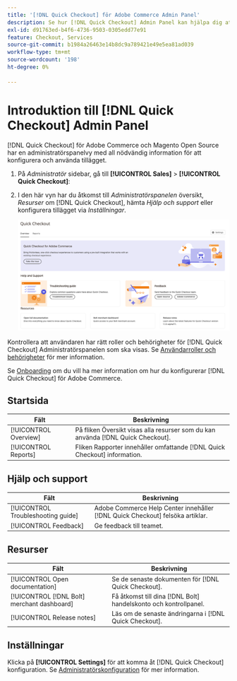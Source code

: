 ```yaml
---
title: '[!DNL Quick Checkout] för Adobe Commerce Admin Panel'
description: Se hur [!DNL Quick Checkout] Admin Panel kan hjälpa dig att komma igång med, konfigurera och visualisera tillägget.
exl-id: d91763ed-b4f6-4736-9503-0305edd77e91
feature: Checkout, Services
source-git-commit: b1984a26463e14b8dc9a789421e49e5ea81ad039
workflow-type: tm+mt
source-wordcount: '198'
ht-degree: 0%

---
```


# Introduktion till [!DNL Quick Checkout] Admin Panel

[!DNL Quick Checkout] för Adobe Commerce och Magento Open Source har en administratörspanelvy med all nödvändig information för att konfigurera och använda tillägget.

1. På _Administratör_ sidebar, gå till **[!UICONTROL Sales]** > **[!UICONTROL Quick Checkout]**:
1. I den här vyn har du åtkomst till _Administratörspanelen_ översikt, _Resurser_ om [!DNL Quick Checkout], hämta _Hjälp och support_ eller konfigurera tillägget via _Inställningar_.

   ![Snabbutcheckning av meny](assets/admin-panel-view.png)

Kontrollera att användaren har rätt roller och behörigheter för [!DNL Quick Checkout] Administratörspanelen som ska visas. Se [Användarroller och behörigheter](../quick-checkout/user-roles-setup.md) för mer information.

Se [Onboarding](../quick-checkout/onboarding.md) om du vill ha mer information om hur du konfigurerar [!DNL Quick Checkout] för Adobe Commerce.

## Startsida

| Fält | Beskrivning |
|---|---|
| [!UICONTROL Overview] | På fliken Översikt visas alla resurser som du kan använda [!DNL Quick Checkout]. |
| [!UICONTROL Reports] | Fliken Rapporter innehåller omfattande [!DNL Quick Checkout] information. |

## Hjälp och support

| Fält | Beskrivning |
|---|---|
| [!UICONTROL Troubleshooting guide] | Adobe Commerce Help Center innehåller [!DNL Quick Checkout] felsöka artiklar. |
| [!UICONTROL Feedback] | Ge feedback till teamet. |

## Resurser

| Fält | Beskrivning |
|---|---|
| [!UICONTROL Open documentation] | Se de senaste dokumenten för [!DNL Quick Checkout]. |
| [!UICONTROL [!DNL Bolt] merchant dashboard] | Få åtkomst till dina [!DNL Bolt] handelskonto och kontrollpanel. |
| [!UICONTROL Release notes] | Läs om de senaste ändringarna i [!DNL Quick Checkout]. |

## Inställningar

Klicka på **[!UICONTROL Settings]** för att komma åt [!DNL Quick Checkout] konfiguration. Se [Administratörskonfiguration](onboarding.md#complete-admin-configuration) för mer information.
